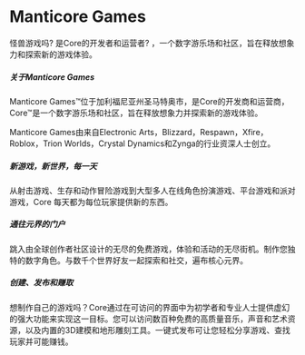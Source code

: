 # Manticore Games

怪兽游戏吗? 是Core的开发者和运营者? ，一个数字游乐场和社区，旨在释放想象力和探索新的游戏体验。 

##### 关于Manticore Games

Manticore Games™位于加利福尼亚州圣马特奥市，是Core的开发商和运营商，Core™是一个数字游乐场和社区，旨在释放想象力并探索新的游戏体验。

Manticore Games由来自Electronic Arts，Blizzard，Respawn，Xfire，Roblox，Trion Worlds，Crystal Dynamics和Zynga的行业资深人士创立。

##### 新游戏，新世界，每一天

从射击游戏、生存和动作冒险游戏到大型多人在线角色扮演游戏、平台游戏和派对游戏，Core 每天都为每位玩家提供新的东西。

##### 通往元界的门户

跳入由全球创作者社区设计的无尽的免费游戏，体验和活动的无尽街机。制作您独特的数字角色。与数千个世界好友一起探索和社交，遍布核心元界。

##### 创建、发布和赚取

想制作自己的游戏吗？Core通过在可访问的界面中为初学者和专业人士提供虚幻的强大功能来实现这一目标。您可以访问数百种免费的高质量音乐，声音和艺术资源，以及内置的3D建模和地形雕刻工具。一键式发布可让您轻松分享游戏、查找玩家并可能赚钱。


